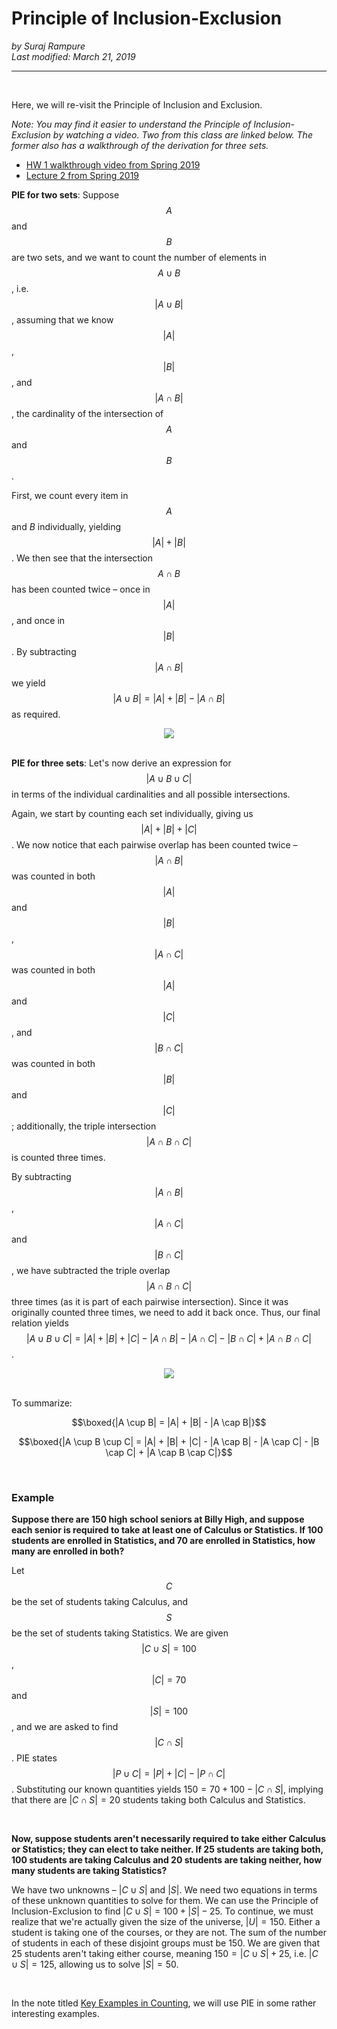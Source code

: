 <title>Principle of Inclusion-Exclusion – IMT DeCal</title>

# Principle of Inclusion-Exclusion

_by Suraj Rampure_<br>
_Last modified: March 21, 2019_

---

<br>

<!--

Jump to:
- [Product Rule](#product)
	- [Example: Number of Factors](#ex-numfactors)

<br>

-->

Here, we will re-visit the Principle of Inclusion and Exclusion. 

_Note: You may find it easier to understand the Principle of Inclusion-Exclusion by watching a video. Two from this class are linked below. The former also has a walkthrough of the derivation for three sets._

- [HW 1 walkthrough video from Spring 2019](https://youtu.be/_bIum7LkZmk?t=202)
- [Lecture 2 from Spring 2019](https://youtu.be/P90P-sYNgPs?t=1547)

**PIE for two sets**: Suppose $$A$$ and $$B$$ are two sets, and we want to count the number of elements in $$A \cup B$$, i.e. $$|A \cup B|$$, assuming that we know $$|A|$$, $$|B|$$, and $$|A \cap B|$$, the cardinality of the intersection of $$A$$ and $$B$$.

First, we count every item in $$A$$ and $B$ individually, yielding $$|A| + |B|$$. We then see that the intersection $$A \cap B$$ has been counted twice – once in $$|A|$$, and once in $$|B|$$. By subtracting $$|A \cap B|$$ we yield $$|A \cup B| = |A| + |B| - |A \cap B|$$ as required.

<div align=center>

<img src='pie.gif'>

</div>

<br>

**PIE for three sets**: Let's now derive an expression for $$|A \cup B \cup C|$$ in terms of the individual cardinalities and all possible intersections.

Again, we start by counting each set individually, giving us $$|A| + |B| + |C|$$. We now notice that each pairwise overlap has been counted twice – $$|A \cap B|$$ was counted in both $$|A|$$ and $$|B|$$, $$|A \cap C|$$ was counted in both $$|A|$$ and $$|C|$$, and $$|B \cap C|$$ was counted in both $$|B|$$ and $$|C|$$; additionally, the triple intersection $$|A \cap B \cap C|$$ is counted three times. 

By subtracting $$|A \cap B|$$, $$|A \cap C|$$ and $$|B \cap C|$$, we have subtracted the triple overlap $$|A \cap B \cap C|$$ three times (as it is part of each pairwise intersection). Since it was originally counted three times, we need to add it back once. Thus, our final relation yields $$|A \cup B \cup C| = |A| + |B| + |C| - |A \cap B| - |A \cap C| - |B \cap C| + |A \cap B \cap C|$$.

<div align=center>

<img src='pie3.gif'>

</div>

<br>

To summarize:

<div align=center>

$$\boxed{|A \cup B| = |A| + |B| - |A \cap B|}$$

$$\boxed{|A \cup B \cup C| = |A| + |B| + |C| - |A \cap B| - |A \cap C| - |B \cap C| + |A \cap B \cap C|}$$

</div>

<br>

### Example

**Suppose there are 150 high school seniors at Billy High, and suppose each senior is required to take at least one of Calculus or Statistics. If 100 students are enrolled in Statistics, and 70 are enrolled in Statistics, how many are enrolled in both?**

Let $$C$$ be the set of students taking Calculus, and $$S$$ be the set of students taking Statistics. We are given $$| C \cup S| = 100$$, $$| C | = 70$$ and $$| S | = 100$$, and we are asked to find $$| C \cap S |$$. PIE states $$|P \cup C| = |P| + |C| - |P \cap C|$$. Substituting our known quantities yields $150 = 70 + 100 - | C \cap S|$, implying that there are $| C \cap S | = 20$ students taking both Calculus and Statistics.

<br>

**Now, suppose students aren't necessarily required to take either Calculus or Statistics; they can elect to take neither. If 25 students are taking both, 100 students are taking Calculus and 20 students are taking neither, how many students are taking Statistics?**

We have two unknowns – $|C \cup S|$ and $|S|$. We need two equations in terms of these unknown quantities to solve for them. We can use the Principle of Inclusion-Exclusion to find $| C \cup S | = 100 + | S | - 25$. To continue, we must realize that we're actually given the size of the universe, $\big| U \big| = 150$. Either a student is taking one of the courses, or they are not. The sum of the number of students in each of these disjoint groups must be 150. We are given that 25 students aren't taking either course, meaning $150 = | C \cup S | + 25$, i.e. $| C \cup S | = 125$, allowing us to solve $|S|  = 50$.

<br>

In the note titled [Key Examples in Counting](key-examples-counting.html), we will use PIE in some rather interesting examples.

<br>